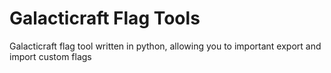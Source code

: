 # Galacticraft Flag Tools
Galacticraft flag tool written in python, allowing you to important export and import custom flags 
